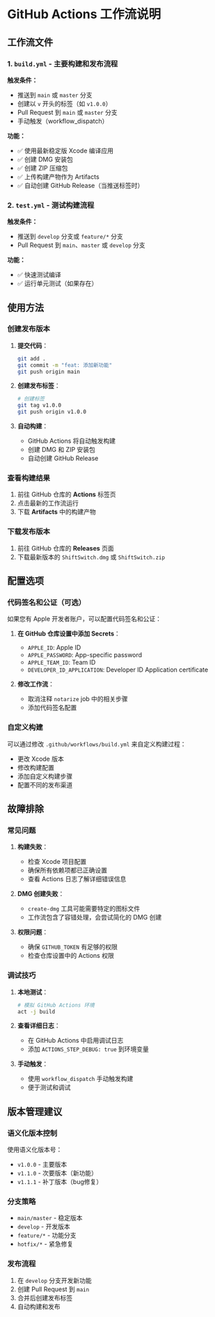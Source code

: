 # GitHub Actions 工作流说明

## 工作流文件

### 1. `build.yml` - 主要构建和发布流程

**触发条件：**
- 推送到 `main` 或 `master` 分支
- 创建以 `v` 开头的标签（如 `v1.0.0`）
- Pull Request 到 `main` 或 `master` 分支
- 手动触发（workflow_dispatch）

**功能：**
- ✅ 使用最新稳定版 Xcode 编译应用
- ✅ 创建 DMG 安装包
- ✅ 创建 ZIP 压缩包
- ✅ 上传构建产物作为 Artifacts
- ✅ 自动创建 GitHub Release（当推送标签时）

### 2. `test.yml` - 测试构建流程

**触发条件：**
- 推送到 `develop` 分支或 `feature/*` 分支
- Pull Request 到 `main`、`master` 或 `develop` 分支

**功能：**
- ✅ 快速测试编译
- ✅ 运行单元测试（如果存在）

## 使用方法

### 创建发布版本

1. **提交代码**：
   ```bash
   git add .
   git commit -m "feat: 添加新功能"
   git push origin main
   ```

2. **创建发布标签**：
   ```bash
   # 创建标签
   git tag v1.0.0
   git push origin v1.0.0
   ```

3. **自动构建**：
   - GitHub Actions 将自动触发构建
   - 创建 DMG 和 ZIP 安装包
   - 自动创建 GitHub Release

### 查看构建结果

1. 前往 GitHub 仓库的 **Actions** 标签页
2. 点击最新的工作流运行
3. 下载 **Artifacts** 中的构建产物

### 下载发布版本

1. 前往 GitHub 仓库的 **Releases** 页面
2. 下载最新版本的 `ShiftSwitch.dmg` 或 `ShiftSwitch.zip`

## 配置选项

### 代码签名和公证（可选）

如果您有 Apple 开发者账户，可以配置代码签名和公证：

1. **在 GitHub 仓库设置中添加 Secrets**：
   - `APPLE_ID`: Apple ID
   - `APPLE_PASSWORD`: App-specific password
   - `APPLE_TEAM_ID`: Team ID
   - `DEVELOPER_ID_APPLICATION`: Developer ID Application certificate

2. **修改工作流**：
   - 取消注释 `notarize` job 中的相关步骤
   - 添加代码签名配置

### 自定义构建

可以通过修改 `.github/workflows/build.yml` 来自定义构建过程：

- 更改 Xcode 版本
- 修改构建配置
- 添加自定义构建步骤
- 配置不同的发布渠道

## 故障排除

### 常见问题

1. **构建失败**：
   - 检查 Xcode 项目配置
   - 确保所有依赖项都已正确设置
   - 查看 Actions 日志了解详细错误信息

2. **DMG 创建失败**：
   - `create-dmg` 工具可能需要特定的图标文件
   - 工作流包含了容错处理，会尝试简化的 DMG 创建

3. **权限问题**：
   - 确保 `GITHUB_TOKEN` 有足够的权限
   - 检查仓库设置中的 Actions 权限

### 调试技巧

1. **本地测试**：
   ```bash
   # 模拟 GitHub Actions 环境
   act -j build
   ```

2. **查看详细日志**：
   - 在 GitHub Actions 中启用调试日志
   - 添加 `ACTIONS_STEP_DEBUG: true` 到环境变量

3. **手动触发**：
   - 使用 `workflow_dispatch` 手动触发构建
   - 便于测试和调试

## 版本管理建议

### 语义化版本控制

使用语义化版本号：
- `v1.0.0` - 主要版本
- `v1.1.0` - 次要版本（新功能）
- `v1.1.1` - 补丁版本（bug修复）

### 分支策略

- `main/master` - 稳定版本
- `develop` - 开发版本
- `feature/*` - 功能分支
- `hotfix/*` - 紧急修复

### 发布流程

1. 在 `develop` 分支开发新功能
2. 创建 Pull Request 到 `main`
3. 合并后创建发布标签
4. 自动构建和发布

